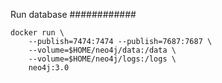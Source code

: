 Run database
############

```
docker run \
    --publish=7474:7474 --publish=7687:7687 \
    --volume=$HOME/neo4j/data:/data \
    --volume=$HOME/neo4j/logs:/logs \
    neo4j:3.0
```
